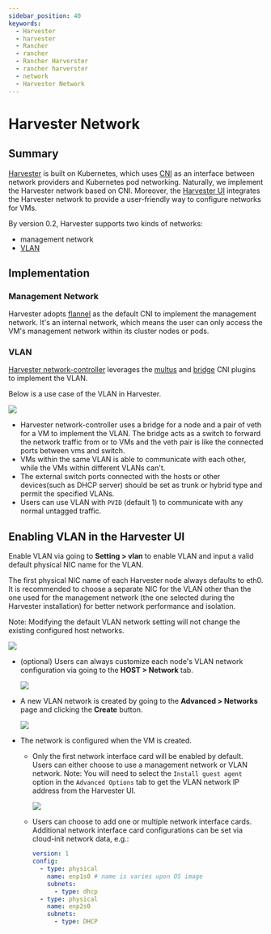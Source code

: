 ```yaml
---
sidebar_position: 40
keywords:
  - Harvester
  - harvester
  - Rancher
  - rancher
  - Rancher Harverster
  - rancher harverster
  - network
  - Harvester Network
---
```


# Harvester Network

## Summary

[Harvester](https://github.com/harvester/harvester) is built on Kubernetes, which uses [CNI](https://github.com/containernetworking/cni) as an interface between network providers and Kubernetes pod networking. Naturally, we implement the Harvester network based on CNI. Moreover, the [Harvester UI](https://github.com/harvester/harvester-ui) integrates the Harvester network to provide a user-friendly way to configure networks for VMs.

By version 0.2, Harvester supports two kinds of networks:

- management network
- [VLAN](https://en.wikipedia.org/wiki/Virtual_LAN)

## Implementation

### Management Network

Harvester adopts [flannel](https://github.com/flannel-io/flannel) as the default CNI to implement the management network. It's an internal network, which means the user can only access the VM's management network within its cluster nodes or pods.

### VLAN

[Harvester network-controller](https://github.com/harvester/harvester-network-controller) leverages the [multus](https://github.com/k8snetworkplumbingwg/multus-cni) and [bridge](https://www.cni.dev/plugins/current/main/bridge/) CNI plugins to implement the VLAN.

Below is a use case of the VLAN in Harvester.

![](/img/vlan-case.png)

- Harvester network-controller uses a bridge for a node and a pair of veth for a VM to implement the VLAN. The bridge acts as a switch to forward the network traffic from or to VMs and the veth pair is like the connected ports between vms and switch.
- VMs within the same VLAN is able to communicate with each other, while the VMs within different VLANs can't.
- The external switch ports connected with the hosts or other devices(such as DHCP server) should be set as trunk or hybrid type and permit the specified VLANs.
- Users can use VLAN with `PVID` (default 1) to communicate with any normal untagged traffic.

## Enabling VLAN in the Harvester UI

Enable VLAN via going to **Setting > vlan** to enable VLAN and input a valid default physical NIC name for the VLAN.

The first physical NIC name of each Harvester node always defaults to eth0. It is recommended to choose a separate NIC for the VLAN other than the one used for the management network (the one selected during the Harvester installation) for better network performance and isolation.

Note: Modifying the default VLAN network setting will not change the existing configured host networks.

![](/img/enable-vlan.png)

- (optional) Users can always customize each node's VLAN network configuration via going to the **HOST > Network** tab.

  ![](/img/node-network-configuration.png)

- A new VLAN network is created by going to the **Advanced > Networks** page and clicking the **Create** button.

  ![](/img/create-network.png)

- The network is configured when the VM is created.

  - Only the first network interface card will be enabled by default. Users can either choose to use a management network or VLAN network. Note: You will need to select the `Install guest agent` option in the `Advanced Options` tab to get the VLAN network IP address from the Harvester UI.

    ![](/img/vm-network-configuration.png)

  - Users can choose to add one or multiple network interface cards. Additional network interface card configurations can be set via cloud-init network data, e.g.:

    ```YAML
    version: 1
    config:
      - type: physical
        name: enp1s0 # name is varies upon OS image
        subnets:
          - type: dhcp
      - type: physical
        name: enp2s0
        subnets:
          - type: DHCP
    ```
